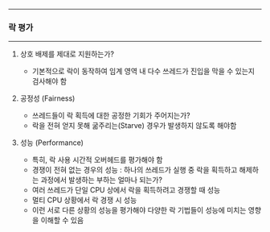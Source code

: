 -----
### 락 평가
-----
1. 상호 배제를 제대로 지원하는가?
   - 기본적으로 락이 동작하여 임계 영역 내 다수 쓰레드가 진입을 막을 수 있는지 검사해야 함

2. 공정성 (Fairness)
   - 쓰레드들이 락 획득에 대한 공정한 기회가 주어지는가?
   - 락을 전혀 얻지 못해 굶주리는(Starve) 경우가 발생하지 않도록 해야함

3. 성능 (Performance)
   - 특히, 락 사용 시간적 오버헤드를 평가해야 함
   - 경쟁이 전혀 없는 경우의 성능 : 하나의 쓰레드가 실행 중 락을 획득하고 해제하는 과정에서 발생하는 부하는 얼마나 되는가?
   - 여러 쓰레드가 단일 CPU 상에서 락을 획득하려고 경쟁할 때 성능
   - 멀티 CPU 상황에서 락 경쟁 시 성능
   - 이런 서로 다른 상황의 성능을 평가해야 다양한 락 기법들이 성능에 미치는 영향을 이해할 수 있음
